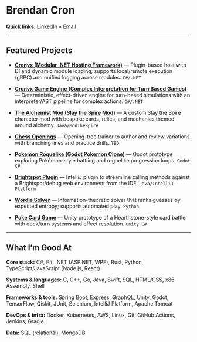# Brendan Cron

**Quick links:** [LinkedIn]([#](https://www.linkedin.com/in/brendan-cron/)) • [Email](brendancron@gmail.com)

---

## Featured Projects

- **[Cronyx (Modular .NET Hosting Framework)](https://github.com/brendancron/Cronyx)** — Plugin-based host with DI and dynamic module loading; supports local/remote execution (gRPC) and unified logging across modules. `C#/.NET`

- **[Cronyx Game Engine (Complex Interpretation for Turn Based Games)](https://github.com/brendancron/CronyxGameEngine)** — Deterministic, effect-driven engine for turn-based simulations with an interpreter/AST pipeline for complex actions. `C#/.NET`

- **[The Alchemist Mod (Slay the Spire Mod)](https://github.com/brendancron/AlchemistMod)** — A custom Slay the Spire character mod with bespoke cards, relics, and mechanics themed around alchemy. `Java/ModTheSpire`

- **[Chess Openings](https://github.com/brendancron/ChessOpenings)** — Opening-tree trainer to author and review variations with branching lines and practice drills. `TBD`

- **[Pokemon Roguelike (Godot Pokemon Clone)](https://github.com/brendancron/PokemonRoguelike)** — Godot prototype exploring Pokémon-style battling and roguelike progression loops. `Godot C#`

- **[Brightspot Plugin](https://github.com/brendancron/BrightspotPlugin)** — IntelliJ plugin to streamline calling methods against a Brightspot/debug web environment from the IDE. `Java/IntelliJ Platform`

- **[Wordle Solver](https://github.com/brendancron/WordleSolver)** — Information-theoretic solver that ranks guesses by expected entropy; supports automated play. `Python`

- **[Poke Card Game](https://github.com/brendancron/PokeCardGame)** — Unity prototype of a Hearthstone-style card battler with deck/turn systems and effect resolution. `Unity C#`

---

## What I’m Good At

**Core stack:** C#, F#, .NET (ASP.NET, WPF), Rust, Python, TypeScript/JavaScript (Node.js, React)

**Systems & languages:** C, C++, Go, Java, Swift, SQL, HTML/CSS, x86 Assembly, Shell

**Frameworks & tools:** Spring Boot, Express, GraphQL, Unity, Godot, TensorFlow, Qiskit, JUnit, Selenium, IntelliJ Platform, Apache Tomcat

**DevOps & infra:** Docker, Kubernetes, AWS, Linux, Git, GitHub Actions, Jenkins, Gradle

**Data:** SQL (relational), MongoDB
